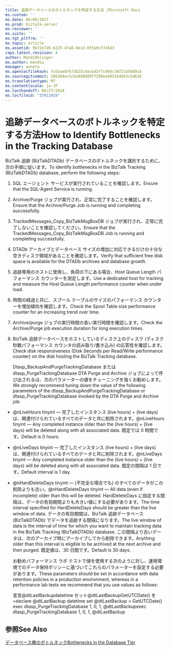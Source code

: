 ```yaml
---
title: 追跡データベースのボトルネックを特定する方法 |Microsoft Docs
ms.custom: ''
ms.date: 06/08/2017
ms.prod: biztalk-server
ms.reviewer: ''
ms.suite: ''
ms.tgt_pltfrm: ''
ms.topic: article
ms.assetid: 9b72e726-6225-47a0-8e1d-0f5a9cf745d3
caps.latest.revision: 4
author: MandiOhlinger
ms.author: mandia
manager: anneta
ms.openlocfilehash: fc63ae8f673b25c4acbd2f7c066c38f2cb58d914
ms.sourcegitcommit: 266308ec5c6a9d8d80ff298ee6051b4843c5d626
ms.translationtype: MT
ms.contentlocale: ja-JP
ms.lasthandoff: 06/27/2018
ms.locfileid: "37011019"
---
```

# <a name="how-to-identify-bottlenecks-in-the-tracking-database"></a><span data-ttu-id="0d8a2-102">追跡データベースのボトルネックを特定する方法</span><span class="sxs-lookup"><span data-stu-id="0d8a2-102">How to Identify Bottlenecks in the Tracking Database</span></span>
<span data-ttu-id="0d8a2-103">BizTalk 追跡 (BizTalkDTADb) データベースのボトルネックを識別するために、次の手順に従います。</span><span class="sxs-lookup"><span data-stu-id="0d8a2-103">To identify bottlenecks in the BizTalk Tracking (BizTalkDTADb) database, perform the following steps:</span></span>  
  
1. <span data-ttu-id="0d8a2-104">SQL エージェント サービスが実行されていることを確認します。</span><span class="sxs-lookup"><span data-stu-id="0d8a2-104">Ensure that the SQL-Agent Service is running.</span></span>  
  
2. <span data-ttu-id="0d8a2-105">Archive/Purge ジョブが実行され、正常に完了することを確認します。</span><span class="sxs-lookup"><span data-stu-id="0d8a2-105">Ensure that the Archive/Purge Job is running and completing successfully.</span></span>  
  
3. <span data-ttu-id="0d8a2-106">TrackedMessages_Copy_BizTalkMsgBoxDB ジョブが実行され、正常に完了しないことを確認してください。</span><span class="sxs-lookup"><span data-stu-id="0d8a2-106">Ensure that the TrackedMessages_Copy_BizTalkMsgBoxDB Job is running and completing successfully.</span></span>  
  
4. <span data-ttu-id="0d8a2-107">DTADb アーカイブとデータベース サイズの増加に対応できるだけの十分な空きディスク領域があることを確認します。</span><span class="sxs-lookup"><span data-stu-id="0d8a2-107">Verify that sufficient free disk space is available for the DTADb archives and database growth.</span></span>  
  
5. <span data-ttu-id="0d8a2-108">追跡専用のホストに使用し、負荷の下にある場合、Host Queue Length パフォーマンス カウンターを測定します。</span><span class="sxs-lookup"><span data-stu-id="0d8a2-108">Use a dedicated host for tracking and measure the Host Queue Length performance counter when under load.</span></span>  
  
6. <span data-ttu-id="0d8a2-109">時間の経過と共に、スプール テーブルのサイズのパフォーマンス カウンターを増加傾向を確認します。</span><span class="sxs-lookup"><span data-stu-id="0d8a2-109">Check the Spool Table size performance counter for an increasing trend over time.</span></span>  
  
7. <span data-ttu-id="0d8a2-110">Archive/purge ジョブの実行時間の長い実行時間を確認します。</span><span class="sxs-lookup"><span data-stu-id="0d8a2-110">Check the Archive/Purge job execution duration for long execution times.</span></span>  
  
8. <span data-ttu-id="0d8a2-111">BizTalk 追跡データベースをホストしているディスク上のディスク (ディスク秒数パフォーマンス カウンタの読み取り/書き込み) の応答性を確認します。</span><span class="sxs-lookup"><span data-stu-id="0d8a2-111">Check disk responsiveness (Disk Seconds per Read/Write performance counter) on the disk hosting the BizTalk Tracking database.</span></span>  
  
   <span data-ttu-id="0d8a2-112">Dtasp_BackupAndPurgeTrackingDatabase または dtasp_PurgeTrackingDatabase DTA Purge and Archive ジョブによって呼び出されるは、次のパラメーターの値をチューニングを強くお勧めします。</span><span class="sxs-lookup"><span data-stu-id="0d8a2-112">We strongly recommend tuning down the value of the following parameters of the dtasp_BackupAndPurgeTrackingDatabase or dtasp_PurgeTrackingDatabase invoked by the DTA Purge and Archive job:</span></span>  
  
- <span data-ttu-id="0d8a2-113">@nLiveHours tinyint — 完了したインスタンス (live hours) + (live days) は、関連付けられているすべてのデータと共に削除されます。</span><span class="sxs-lookup"><span data-stu-id="0d8a2-113">@nLiveHours tinyint — Any completed instance older than the (live hours) + (live days) will be deleted along with all associated data.</span></span> <span data-ttu-id="0d8a2-114">既定では 0 時間です。</span><span class="sxs-lookup"><span data-stu-id="0d8a2-114">Default is 0 hours.</span></span>  
  
- <span data-ttu-id="0d8a2-115">@nLiveDays tinyint — 完了したインスタンス (live hours) + (live days) は、関連付けられているすべてのデータと共に削除されます。</span><span class="sxs-lookup"><span data-stu-id="0d8a2-115">@nLiveDays tinyint — Any completed instance older than the (live hours) + (live days) will be deleted along with all associated data.</span></span> <span data-ttu-id="0d8a2-116">既定の間隔は 1 日です。</span><span class="sxs-lookup"><span data-stu-id="0d8a2-116">Default interval is 1 day.</span></span>  
  
- <span data-ttu-id="0d8a2-117">@nHardDeleteDays tinyint — (不完全な場合でも) のすべてのデータがこの削除よりも古い。</span><span class="sxs-lookup"><span data-stu-id="0d8a2-117">@nHardDeleteDays tinyint — All data (even if incomplete) older than this will be deleted.</span></span> <span data-ttu-id="0d8a2-118">HardDeleteDays に指定する間隔は、データの有効期間よりも大きい値にする必要があります。</span><span class="sxs-lookup"><span data-stu-id="0d8a2-118">The time interval specified for HardDeleteDays should be greater than the live window of data.</span></span> <span data-ttu-id="0d8a2-119">データの有効期間は、BizTalk 追跡データベース (BizTalkDTADb) でデータを追跡する間隔になります。</span><span class="sxs-lookup"><span data-stu-id="0d8a2-119">The live window of data is the interval of time for which you want to maintain tracking data in the BizTalk Tracking (BizTalkDTADb) database.</span></span> <span data-ttu-id="0d8a2-120">この間隔より古いデータは、次のアーカイブ時にアーカイブしてから削除できます。</span><span class="sxs-lookup"><span data-stu-id="0d8a2-120">Anything older than this interval is eligible to be archived at the next archive and then purged.</span></span> <span data-ttu-id="0d8a2-121">既定値は、30 日間です。</span><span class="sxs-lookup"><span data-stu-id="0d8a2-121">Default is 30 days.</span></span>  
  
  <span data-ttu-id="0d8a2-122">お勧めパフォーマンス ラボ テストで値を使用する次のように対し、運用環境でのデータ保持ポリシーに基づいてこれらのパラメーターを設定する必要があります。</span><span class="sxs-lookup"><span data-stu-id="0d8a2-122">These parameters should be set in accordance with data retention policies in a production environment, whereas in a performance lab tests we recommend that you use values as follows:</span></span>  
  
  <span data-ttu-id="0d8a2-123">宣言@dtLastBackupdatetime セット@dtLastBackupGetUTCDate() を =</span><span class="sxs-lookup"><span data-stu-id="0d8a2-123">declare @dtLastBackup datetime set @dtLastBackup = GetUTCDate()</span></span>  
  <span data-ttu-id="0d8a2-124">exec dtasp_PurgeTrackingDatabase 1, 0, 1, @dtLastBackup</span><span class="sxs-lookup"><span data-stu-id="0d8a2-124">exec dtasp_PurgeTrackingDatabase 1, 0, 1, @dtLastBackup</span></span>  
  
## <a name="see-also"></a><span data-ttu-id="0d8a2-125">参照</span><span class="sxs-lookup"><span data-stu-id="0d8a2-125">See Also</span></span>  
 [<span data-ttu-id="0d8a2-126">データベース層のボトルネック</span><span class="sxs-lookup"><span data-stu-id="0d8a2-126">Bottlenecks in the Database Tier</span></span>](../technical-guides/bottlenecks-in-the-database-tier.md)